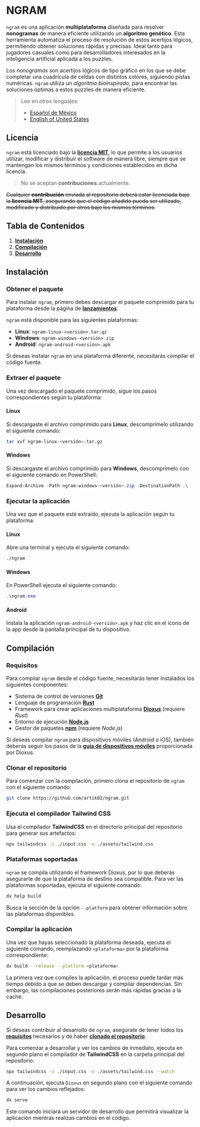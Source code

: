 # NGRAM

`ngram` es una aplicación **multiplataforma** diseñada para resolver **nonogramas** de manera eficiente utilizando un **algoritmo genético**. Esta herramienta automatiza el proceso de resolución de estos acertijos lógicos, permitiendo obtener soluciones rápidas y precisas. Ideal tanto para jugadores casuales como para desarrolladores interesados en la inteligencia artificial aplicada a los puzzles.

Los *nonogramas* son acertijos lógicos de tipo gráfico en los que se debe completar una cuadrícula de celdas con distintos colores, siguiendo pistas numéricas. `ngram` utiliza un *algoritmo bioinspirado*, para encontrar las soluciones óptimas a estos puzzles de manera eficiente.

> Lee en otros lenguajes:
>
> - [Español de México](/README.es.md)
> - [English of United States](/README.md)

## Licencia

`ngram` está licenciado bajo la [**licencia MIT**](/LICENSE.es.md), lo que permite a los usuarios utilizar, modificar y distribuir el software de manera libre, siempre que se mantengan los mismos términos y condiciones establecidos en dicha licencia.

> No se aceptan **contribuciones** actualmente.

~~Cualquier **contribución** enviada al repositorio deberá estar licenciada bajo la **licencia MIT**, asegurando que el código añadido pueda ser utilizado, modificado y distribuido por otros bajo los mismos términos.~~

## Tabla de Contenidos

1. [**Instalación**](#instalación)
1. [**Compilación**](#compilación)
1. [**Desarrollo**](#desarrollo)

## Instalación

### Obtener el paquete

Para instalar `ngram`, primero debes descargar el paquete comprimido para tu plataforma desde la página de [**lanzamientos**](https://github.com/artik02/ngram/releases).

`ngram` está disponible para las siguientes plataformas:
- **Linux**: `ngram-linux-<versión>.tar.gz`
- **Windows**: `ngram-windows-<versión>.zip`
- **Android**: `ngram-android-<versión>.apk`

Si deseas instalar `ngram` en una plataforma diferente, necesitarás compilar el código fuente.

### Extraer el paquete

Una vez descargado el paquete comprimido, sigue los pasos correspondientes según tu plataforma:

#### Linux

Si descargaste el archivo comprimido para **Linux**, descomprímelo utilizando el siguiente comando:

```bash
tar xvf ngram-linux-<versión>.tar.gz
```

#### Windows

Si descargaste el archivo comprimido para **Windows**, descomprímelo con el siguiente comando en PowerShell:

```powershell
Expand-Archive -Path ngram-windows-<versión>.zip -DestinationPath .\
```

### Ejecutar la aplicación

Una vez que el paquete esté extraído, ejecuta la aplicación según tu plataforma:

#### Linux

Abre una terminal y ejecuta el siguiente comando:

```bash
./ngram
```

#### Windows

En PowerShell ejecuta el siguiente comando:

```powershell
.\ngram.exe
```

#### Android

Instala la aplicación `ngram-android-<versión>.apk` y haz clic en el ícono de la app desde la pantalla principal de tu dispositivo.

## Compilación

### Requisitos

Para compilar `ngram` desde el código fuente, necesitarás tener instalados los siguientes componentes:

- Sistema de control de versiones [**Git**](https://git-scm.com/downloads "Git es un sistema de control de versiones distribuido, utilizado para el manejo de código fuente y colaboración en proyectos de software.")
- Lenguaje de programación [**Rust**](https://www.rust-lang.org/learn/get-started "Rust es un lenguaje de programación centrado en la seguridad, rendimiento y concurrencia, ideal para sistemas de bajo nivel y aplicaciones de alto rendimiento.")
- Framework para crear aplicaciones multiplataforma [**Dioxus**](https://dioxuslabs.com/learn/0.6/getting_started/ "Dioxus es un framework para desarrollar aplicaciones de escritorio y móviles usando Rust. Permite crear interfaces nativas en diferentes plataformas.") (requiere *Rust*)
- Entorno de ejecución [**Node.js**](https://nodejs.org/en/download/package-manager "Node.js es un entorno de ejecución para JavaScript en el lado del servidor, basado en el motor V8 de Chrome, ideal para aplicaciones escalables y de alto rendimiento.")
- Gestor de paquetes [**npm**](https://docs.npmjs.com/downloading-and-installing-node-js-and-npm "npm es el gestor de paquetes por defecto para Node.js, utilizado para instalar, actualizar y gestionar dependencias de proyectos JavaScript.") (requiere *Node.js*)

Si deseas compilar `ngram` para dispositivos móviles (Android o iOS), también deberás seguir los pasos de la [**guía de dispositivos móviles**](https://dioxuslabs.com/learn/0.6/guides/mobile) proporcionada por Dioxus.

### Clonar el repositorio

Para comenzar con la compilación, primero clona el repositorio de `ngram` con el siguiente comando:

```bash
git clone https://github.com/artik02/ngram.git
```

### Ejecuta el compilador Tailwind CSS

Usa el compilador **TailwindCSS** en el directorio principal del repositorio para generar sus artefactos:

```bash
npx tailwindcss -i ./input.css -o ./assets/tailwind.css
```

### Plataformas soportadas

`ngram` se compila utilizando el framework Dioxus, por lo que deberás asegurarte de que la plataforma de destino sea compatible. Para ver las plataformas soportadas, ejecuta el siguiente comando:

```bash
dx help build
```

Busca la sección de la opción `--platform` para obtener información sobre las plataformas disponibles.

### Compilar la aplicación

Una vez que hayas seleccionado la plataforma deseada, ejecuta el siguiente comando, reemplazando `<plataforma>` por la plataforma correspondiente:

```bash
dx build --release --platform <plataforma>
```

La primera vez que compiles la aplicación, el proceso puede tardar más tiempo debido a que se deben descargar y compilar dependencias. Sin embargo, las compilaciones posteriores serán más rápidas gracias a la caché.

## Desarrollo

Si deseas contribuir al desarrollo de `ngram`, asegúrate de tener todos los [**requisitos**](#requisitos) necesarios y de haber [**clonado el repositorio**](#clonar-el-repositorio).

Para comenzar a desarrollar y ver los cambios de inmediato, ejecuta en segundo plano el compilador de **TailwindCSS** en la carpeta principal del repositorio:

```bash
npx tailwindcss -i ./input.css -o ./assets/tailwind.css --watch
```

A continuación, ejecuta `Dioxus` en segundo plano con el siguiente comando para ver los cambios reflejados:

```bash
dx serve
```

Este comando iniciará un servidor de desarrollo que permitirá visualizar la aplicación mientras realizas cambios en el código.
